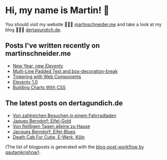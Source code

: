 # Hi, my name is Martin! 👋 
You should visit my website 👨🏼‍💻  [martinschneider.me](https://martinschneider.me) and take a look at my blog 🤷🏼‍♂️ [dertagundich.de](https://www.dertagundich.de).

## Posts I've written recently on martinschneider.me
<!-- MSME-POST-LIST:START -->
- [New Year, new Eleventy](https://martinschneider.me/articles/new-year-new-eleventy/)
- [Multi-Line Padded Text and box-decoration-break](https://martinschneider.me/articles/multi-line-padded-text-and-box-decoration-break/)
- [Tinkering with Web Components](https://martinschneider.me/articles/tinkering-with-web-components/)
- [Eleventy 1.0](https://martinschneider.me/articles/eleventy-1-0/)
- [Building Charts With CSS](https://martinschneider.me/articles/building-charts-with-css/)
<!-- MSME-POST-LIST:END -->

## The latest posts on dertagundich.de
<!-- DTUI-POST-LIST:START -->
- [Von zahlreichen Besuchen in einem Fahrradladen](https://www.dertagundich.de/blog/2023/03/von-zahlreichen-besuchen-in-einem-fahrradladen)
- [Jaques Berndorf: Eifel-Gold](https://www.dertagundich.de/blog/2023/03/jaques-berndorf-eifel-gold)
- [Von fleißigen Tagen alleine zu Hause](https://www.dertagundich.de/blog/2023/03/von-fleissigen-tagen-alleine-zu-hause)
- [Jacques Berndorf:  Eifel-Blues](https://www.dertagundich.de/blog/2023/03/jacques-berndorf-eifel-blues)
- [Death Cab For Cutie, E-Werk, Köln](https://www.dertagundich.de/blog/2023/03/death-cab-for-cutie-e-werk-koln)
<!-- DTUI-POST-LIST:END -->

(The list of blogposts is generated with the [blog-post-workflow by gautamkrishnar](https://github.com/gautamkrishnar/blog-post-workflow)).
